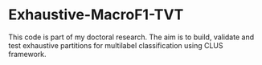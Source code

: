 # Exhaustive-MacroF1-TVT
This code is part of my doctoral research. The aim is to build, validate and test exhaustive partitions for multilabel classification using CLUS framework. 
